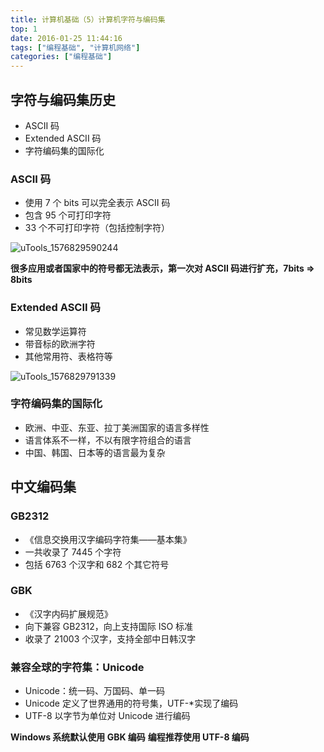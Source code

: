 ```yaml
---
title: 计算机基础（5）计算机字符与编码集
top: 1
date: 2016-01-25 11:44:16
tags: ["编程基础", "计算机网络"]
categories: ["编程基础"]
---
```


## 字符与编码集历史

* ASCII 码
* Extended ASCII 码
* 字符编码集的国际化

### ASCII 码

* 使用 7 个 bits 可以完全表示 ASCII 码
* 包含 95 个可打印字符
* 33 个不可打印字符（包括控制字符）

![uTools_1576829590244](https://tvax4.sinaimg.cn/large/a616b9a4gy1ga39b1k6goj20k00ckgqq.jpg)

**很多应用或者国家中的符号都无法表示，第一次对 ASCII 码进行扩充，7bits => 8bits**

### Extended ASCII 码

* 常见数学运算符
* 带音标的欧洲字符
* 其他常用符、表格符等

![uTools_1576829791339](https://tva2.sinaimg.cn/large/a616b9a4gy1ga39dlwk2ij20go0alwer.jpg)

### 字符编码集的国际化

* 欧洲、中亚、东亚、拉丁美洲国家的语言多样性
* 语言体系不一样，不以有限字符组合的语言
* 中国、韩国、日本等的语言最为复杂

## 中文编码集

### GB2312

* 《信息交换用汉字编码字符集——基本集》
*  一共收录了 7445 个字符
* 包括 6763 个汉字和 682 个其它符号

### GBK

* 《汉字内码扩展规范》
* 向下兼容 GB2312，向上支持国际 ISO 标准
* 收录了 21003 个汉字，支持全部中日韩汉字

### 兼容全球的字符集：Unicode

*  Unicode：统一码、万国码、单一码
*  Unicode 定义了世界通用的符号集，UTF-*实现了编码
* UTF-8 以字节为单位对 Unicode 进行编码

**Windows 系统默认使用 GBK 编码**
**编程推荐使用 UTF-8 编码**
